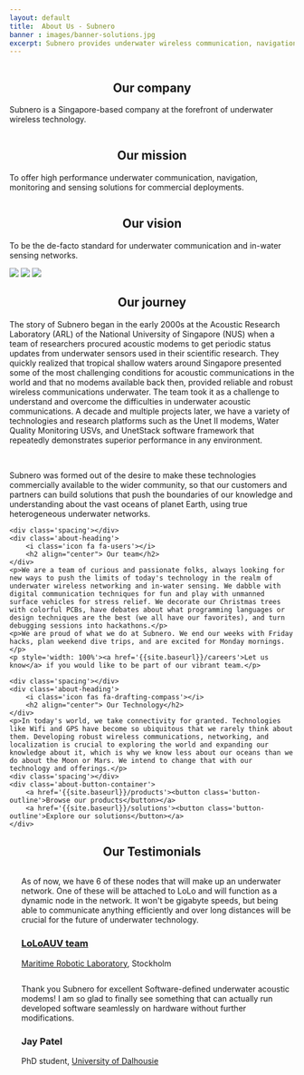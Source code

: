 ```yaml
---
layout: default
title:  About Us - Subnero
banner : images/banner-solutions.jpg
excerpt: Subnero provides underwater wireless communication, navigation, monitoring and sensing, using underwater acoustic modems and unmanned surface vehicles for water quality monitoring.
---
```


<div class='full tall' style='background-image: url({{site.baseurl}}/{{page.banner}});'>
  <div class='row'>
    <div class='large-12 columns'>
      <!-- {% include section-header.html title=page.title tagline=page.tagline color=page.title_color class="big" %} -->
    </div>
  </div>
  <div class='four spacing'></div>
  <div class='three spacing'></div>
</div>

<div class='about-container'>
    <div class='large-3 columns bg-grey column-margin'>
        <div class='centered-text'>
            <i class='icon fa fa-landmark'></i> 
            <h2 align="center">Our company</h2>
            <p class='about-text-padding'>Subnero is a Singapore-based company at the forefront of underwater wireless technology.</p>
        </div>
    </div>
    <div class='large-3 columns bg-grey column-margin'>
        <div class='centered-text'>
            <i class='icon fa fa-hands-helping'></i>
            <h2 align="center">Our mission</h2>
            <p class='about-text-padding'>To offer high performance underwater communication, navigation, monitoring and sensing solutions for commercial deployments.</p>
        </div>            
    </div>
    <div class='large-3 columns bg-grey column-margin'>
        <div class='centered-text'>
            <i class='icon fa fa-hand-holding-water'></i>
            <h2 align="center"> Our vision</h2>
            <p class='about-text-padding'>To be the de-facto standard for underwater communication and in-water sensing networks.</p>
        </div>            
    </div>
</div>
<div class='three spacing'></div>
<div class='about-image-container'>
    <img src='{{site.baseurl}}/images/about-image1.jpg' class='about-image-item'>
    <img src='{{site.baseurl}}/images/about-image2.jpg' class='about-image-item'>
    <img src='{{site.baseurl}}/images/about-image3.jpg' class='about-image-item'>
</div>
<div class='row about-container'>
    <div class='about-heading'>
        <i class='icon fa fa-plane-departure'></i>
        <h2 align="center"> Our journey</h2>
    </div>
    <p>The story of Subnero began in the early 2000s at the Acoustic Research Laboratory (ARL) of the National University of Singapore (NUS) when a team of researchers procured acoustic modems to get periodic status updates from underwater sensors used in their scientific research. They quickly realized that tropical shallow waters around Singapore presented some of the most challenging conditions for acoustic communications in the world and that no modems available back then, provided reliable and robust wireless communications underwater. The team took it as a challenge to understand and overcome the difficulties in underwater acoustic communications. A decade and multiple projects later, we have a variety of technologies and research platforms such as the Unet II modems, Water Quality Monitoring USVs, and UnetStack software framework that repeatedly demonstrates superior performance in any environment.</p>
    <br>
    <p>Subnero was formed out of the desire to make these technologies commercially available to the wider community, so that our customers and partners can build solutions that push the boundaries of our knowledge and understanding about the vast oceans of planet Earth, using true heterogeneous underwater networks.</p>
    
    <div class='spacing'></div>
    <div class='about-heading'>
        <i class='icon fa fa-users'></i>
        <h2 align="center"> Our team</h2>
    </div>
    <p>We are a team of curious and passionate folks, always looking for new ways to push the limits of today's technology in the realm of underwater wireless networking and in-water sensing. We dabble with digital communication techniques for fun and play with unmanned surface vehicles for stress relief. We decorate our Christmas trees with colorful PCBs, have debates about what programming languages or design techniques are the best (we all have our favorites), and turn debugging sessions into hackathons.</p>
    <p>We are proud of what we do at Subnero. We end our weeks with Friday hacks, plan weekend dive trips, and are excited for Monday mornings.</p>
    <p style='width: 100%'><a href='{{site.baseurl}}/careers'>Let us know</a> if you would like to be part of our vibrant team.</p>

    <div class='spacing'></div>
    <div class='about-heading'>
        <i class='icon fas fa-drafting-compass'></i>
        <h2 align="center"> Our Technology</h2>
    </div>        
    <p>In today's world, we take connectivity for granted. Technologies like Wifi and GPS have become so ubiquitous that we rarely think about them. Developing robust wireless communications, networking, and localization is crucial to exploring the world and expanding our knowledge about it, which is why we know less about our oceans than we do about the Moon or Mars. We intend to change that with our technology and offerings.</p>
    <div class='spacing'></div>
    <div class='about-button-container'>
        <a href='{{site.baseurl}}/products'><button class='button-outline'>Browse our products</button></a>
        <a href='{{site.baseurl}}/solutions'><button class='button-outline'>Explore our solutions</button></a>
    </div>
</div>
<div class='about-heading'>
    <i class='icon fas fa-comments'></i>
    <h2 align="center"> Our Testimonials</h2>
</div>
<div class='about-testimonials'>
    <div class='large-4 columns bg-grey column-margin'>
        <i class='icon fa fa-quote-left'></i> 
        <div class='modTestimonials centered-text'>
            <p>As of now, we have 6 of these nodes that will make up an underwater network. One of these will be attached to LoLo and will function as a dynamic node in the network. It won't be gigabyte speeds, but being able to communicate anything efficiently and over long distances will be crucial for the future of underwater technology.</p>
            <h3 class='author'><a href='https://www.linkedin.com/company/maribot-lolo/' target="_blank">LoLoAUV team</a></h3>
            <p class='author'><a href='https://smarc.se/' target="_blank">Maritime Robotic Laboratory</a>, Stockholm</p>
        </div>
    </div>
    <div class='large-4 columns bg-grey column-margin'>
        <i class='icon fa fa-quote-left'></i> 
        <div class='modTestimonials centered-text'>
            <p>Thank you Subnero for excellent Software-defined underwater acoustic modems! I am so glad to finally see something that can actually run developed software seamlessly on hardware without further modifications.</p>
            <h3 class='author'>Jay Patel</h3>
            <p class='author'>PhD student, <a href='https://www.dal.ca/' target="_blank">University of Dalhousie</a></p>
        </div>            
    </div>
</div>
<div class='four spacing'></div>